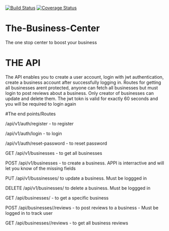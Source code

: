 [![Build Status](https://travis-ci.org/dondrzzy/The-Business-Center.svg?branch=master)](https://travis-ci.org/dondrzzy/The-Business-Center)
[![Coverage Status](https://coveralls.io/repos/github/dondrzzy/The-Business-Center/badge.svg)](https://coveralls.io/github/dondrzzy/The-Business-Center)
# The-Business-Center
The one stop center to boost your business

# THE API


The API enables you to create a user account, login with jwt authentication, create a business account after successfully logging in. 
Routes for getting all businesses arent protected, anyone can fetch all businesses but must login to post reviews about a business.
Only creator of businesses can update and delete them.
The jwt tokn is valid for exactly 60 seconds and you will be required to login again


#The end points/Routes

/api/v1/auth/register - to register 

/api/v1/auth/login - to login

/api/v1/auth/reset-password - to reset password

GET /api/v1/businesses - to get all businesses

POST /api/v1/businesses - to create a business. APPI is interractive and will let you know of the missing fields

PUT /api/v1/bussinesses/<businessId> to update a business. Must be loggged in
  
DELETE /api/v1/businesses/<businessId> to delete a business. Must be loggged in
  
GET  /api/businesses/<businessId> - to get a specific business
  
POST  /api/businesses/<businessId>/reviews - to post reviews to a business - Must be logged in to track user
  
GET  /api/businesses/<businessId>/reviews - to get all business reviews
  
  




